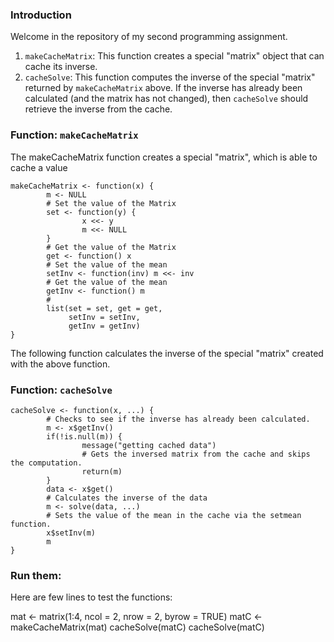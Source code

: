 ### Introduction

Welcome in the repository of my second programming assignment.

1.  `makeCacheMatrix`: This function creates a special "matrix" object
    that can cache its inverse.
2.  `cacheSolve`: This function computes the inverse of the special
    "matrix" returned by `makeCacheMatrix` above. If the inverse has
    already been calculated (and the matrix has not changed), then
    `cacheSolve` should retrieve the inverse from the cache.

<!-- -->

### Function: `makeCacheMatrix`

The makeCacheMatrix function creates a special "matrix", which is able to cache a value
```
makeCacheMatrix <- function(x) {
        m <- NULL
        # Set the value of the Matrix
        set <- function(y) {
                x <<- y
                m <<- NULL
        }
        # Get the value of the Matrix
        get <- function() x
        # Set the value of the mean
        setInv <- function(inv) m <<- inv
        # Get the value of the mean
        getInv <- function() m
        #
        list(set = set, get = get,
             setInv = setInv,
             getInv = getInv)
}
```
The following function calculates the inverse of the special "matrix" created with the above function.

### Function: `cacheSolve`
```
cacheSolve <- function(x, ...) {
        # Checks to see if the inverse has already been calculated. 
        m <- x$getInv()
        if(!is.null(m)) { 
                message("getting cached data")
                # Gets the inversed matrix from the cache and skips the computation.
                return(m)
        }
        data <- x$get()
        # Calculates the inverse of the data
        m <- solve(data, ...)
        # Sets the value of the mean in the cache via the setmean function.
        x$setInv(m)
        m
}
```

### Run them:

Here are few lines to test the functions:

mat <- matrix(1:4, ncol = 2, nrow = 2, byrow = TRUE)
matC <- makeCacheMatrix(mat)
cacheSolve(matC)
cacheSolve(matC)

